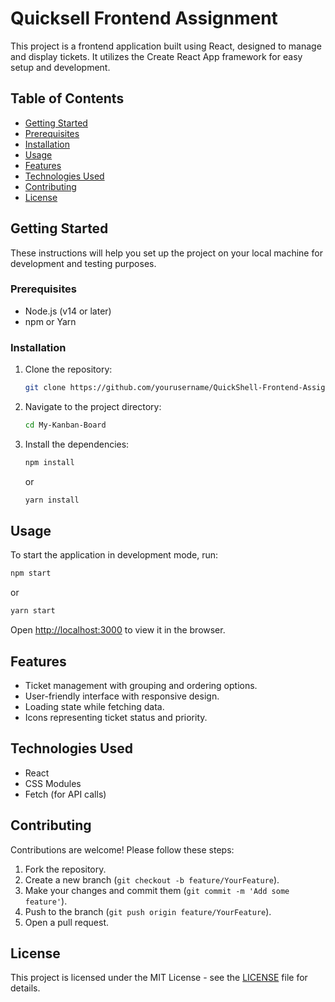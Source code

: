 # Quicksell Frontend Assignment

This project is a frontend application built using React, designed to manage and display tickets. It utilizes the Create React App framework for easy setup and development.

## Table of Contents

- [Getting Started](#getting-started)
- [Prerequisites](#prerequisites)
- [Installation](#installation)
- [Usage](#usage)
- [Features](#features)
- [Technologies Used](#technologies-used)
- [Contributing](#contributing)
- [License](#license)

## Getting Started

These instructions will help you set up the project on your local machine for development and testing purposes.

### Prerequisites

- Node.js (v14 or later)
- npm or Yarn

### Installation

1. Clone the repository:
   ```bash
   git clone https://github.com/yourusername/QuickShell-Frontend-Assignment-Kanban-Board.git
   ```
2. Navigate to the project directory:
   ```bash
   cd My-Kanban-Board
   ```
3. Install the dependencies:
   ```bash
   npm install
   ```
   or
   ```bash
   yarn install
   ```

## Usage

To start the application in development mode, run:
```bash
npm start
```
or
```bash
yarn start
```
Open [http://localhost:3000](http://localhost:3000) to view it in the browser.

## Features

- Ticket management with grouping and ordering options.
- User-friendly interface with responsive design.
- Loading state while fetching data.
- Icons representing ticket status and priority.

## Technologies Used

- React
- CSS Modules
- Fetch (for API calls)

## Contributing

Contributions are welcome! Please follow these steps:

1. Fork the repository.
2. Create a new branch (`git checkout -b feature/YourFeature`).
3. Make your changes and commit them (`git commit -m 'Add some feature'`).
4. Push to the branch (`git push origin feature/YourFeature`).
5. Open a pull request.

## License

This project is licensed under the MIT License - see the [LICENSE](LICENSE) file for details.

